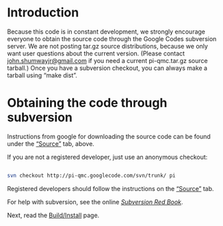 # Introduction #

Because this code is in constant development, we strongly encourage everyone to obtain the source code
through the Google Codes subversion server. We are not posting tar.gz source distributions, because we only want
user questions about the current version. (Please contact john.shumwayjr@gmail.com if you need a current
pi-qmc.tar.gz source tarball.) Once you have a subversion checkout, you can always make a tarball using
“make dist”.

# Obtaining the code through subversion #

Instructions from google for downloading the source code can be found under the
[“Source”](http://code.google.com/p/pi-qmc/source/checkout) tab, above.

If you are not a registered developer, just use an anonymous checkout:

```sh

svn checkout http://pi-qmc.googlecode.com/svn/trunk/ pi
```

Registered developers should follow the instructions on  the
[“Source”](http://code.google.com/p/pi-qmc/source/checkout) tab.

For help with subversion, see the online <a href='http://svnbook.red-bean.com/'><em>Subversion Red Book</em></a>.

Next, read the [Build/Install](BuildInstall.md) page.